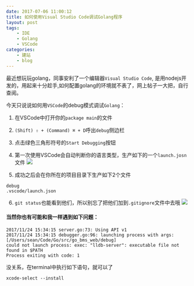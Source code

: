 ```yaml
---
date: 2017-07-06 11:00:12
title: 如何使用Visual Studio Code调试Golang程序
layout: post
tags:
    - IDE
    - Golang
    - VSCode
categories:
    - 建站
    - blog
---
```


最近想玩玩golang，同事安利了一个编辑器`Visual Studio Code`, 是用nodejs开发的，用起来十分趁手,如何配置golang的环境就不表了，网上帖子一大把，自行查阅。

今天只说说如何用`VSCode`的debug模式调试`Golang`：

1. 在VSCode中打开你的`package main`的文件

2. `(Shift) ⇧ + (Command) ⌘ + D`呼出`debug`侧边栏

3. 点击绿色三角形符号的`Start Debugging`按钮

4. 第一次使用VSCode会自动判断你的语言类型，生产如下的一个`launch.josn`文件
![](https://ww1.sinaimg.cn/large/6a629b92gy1fluf8ejfztj21r41asan3.jpg)

5. 成功之后会在你所在的项目目录下生产如下2个文件
```
debug
.vscode/launch.json
```

6. `git status`也能看到他们，所以别忘了把他们加到`.gitignore`文件中去哦
![](https://ww1.sinaimg.cn/large/6a629b92gy1flufndpw0fj211w0vcag6.jpg)

#### 当然你也有可能和我一样遇到如下问题：
```
2017/11/24 15:34:15 server.go:73: Using API v1
2017/11/24 15:34:15 debugger.go:96: launching process with args: [/Users/sean/Code/Go/src/go_bms_web/debug]
could not launch process: exec: "lldb-server": executable file not found in $PATH
Process exiting with code: 1
```
没关系，在terminal中执行如下语句，就可以了
```
xcode-select --install
```
